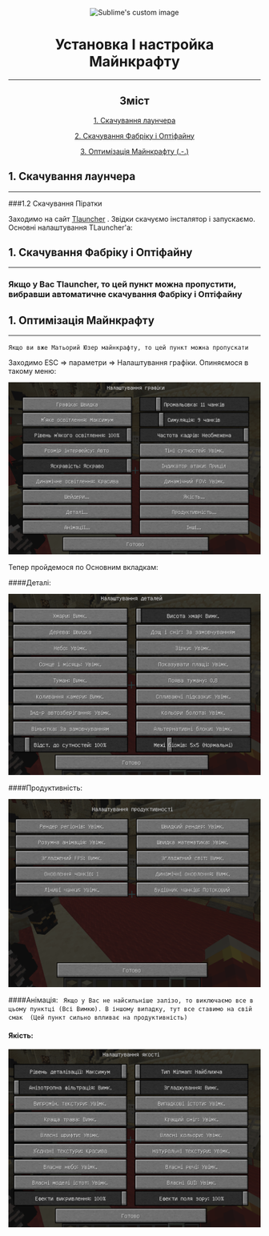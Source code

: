
<p align="center">
  <img src="https://i.imgur.com/kQLC7c4.png?raw=true" alt="Sublime's custom image"/>
</p>

<h1 align="center">Установка І настройка Майнкрафту</h1>

___

<span align="center">

## Зміст

[1. Скачування лаунчера](#a1)

[2. Скачування Фабріку і Оптіфайну](#a2)

[3. Оптимізація Майнкрафту (.-.)](#a3)



</span>



<a name="a1"></a>
## 1. Скачування лаунчера
___
###1.2 Скачування Піратки

Заходимо на сайт [Tlauncher](https://tlauncher.org/) . Звідки скачуємо інсталятор і запускаємо.
Основні налаштування TLauncher'a:



<a name="a2"></a>
## 1. Скачування Фабріку і Оптіфайну
___
### Якщо у Вас Tlauncher, то цей пункт можна пропустити, вибравши автоматичне скачування Фабріку і Оптіфайну



<a name="a3"></a>
## 1. Оптимізація Майнкрафту
___
`Якщо ви вже Матьорий Юзер майнкрафту, то цей пункт можна пропускати  `

Заходимо ESC => параметри => Налаштування графіки. Опиняємося в такому меню:

<p align="center">

![img.png](images/set.png)

</p>

Тепер пройдемося по Основним вкладкам:

####Деталі:

<p align="center">

![img.png](images/det.png)

</p>

####Продуктивність:

<p align="center">

![img.png](images/kpd.png)

</p>

####Анімація:
` Якщо у Вас не найсильніше залізо, то виключаємо все в цьому пунктці
(Всі Вимкю). В іншому випадку, тут все ставимо на свій смак 
(Цей пункт сильно впливає на продуктивність)`

#### Якість:
<p align="center">

![img.png](images/qualit.png)

</p>